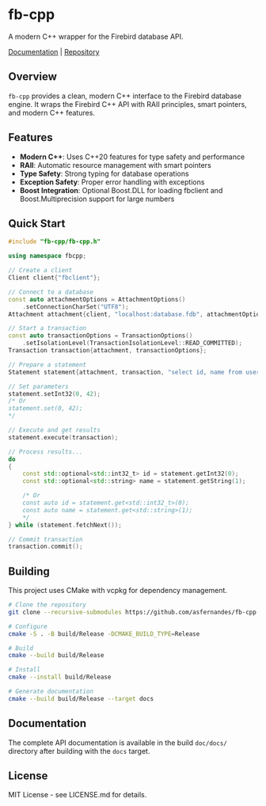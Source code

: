 # fb-cpp

A modern C++ wrapper for the Firebird database API.

[Documentation](https://asfernandes.github.io/fb-cpp) | [Repository](https://github.com/asfernandes/fb-cpp)

## Overview

`fb-cpp` provides a clean, modern C++ interface to the Firebird database engine.
It wraps the Firebird C++ API with RAII principles, smart pointers, and modern C++ features.

## Features

- **Modern C++**: Uses C++20 features for type safety and performance
- **RAII**: Automatic resource management with smart pointers
- **Type Safety**: Strong typing for database operations
- **Exception Safety**: Proper error handling with exceptions
- **Boost Integration**: Optional Boost.DLL for loading fbclient and Boost.Multiprecision support for large numbers

## Quick Start

```cpp
#include "fb-cpp/fb-cpp.h"

using namespace fbcpp;

// Create a client
Client client{"fbclient"};

// Connect to a database
const auto attachmentOptions = AttachmentOptions()
    .setConnectionCharSet("UTF8");
Attachment attachment{client, "localhost:database.fdb", attachmentOptions};

// Start a transaction
const auto transactionOptions = TransactionOptions()
    .setIsolationLevel(TransactionIsolationLevel::READ_COMMITTED);
Transaction transaction{attachment, transactionOptions};

// Prepare a statement
Statement statement{attachment, transaction, "select id, name from users where id = ?"};

// Set parameters
statement.setInt32(0, 42);
/* Or
statement.set(0, 42);
*/

// Execute and get results
statement.execute(transaction);

// Process results...
do
{
    const std::optional<std::int32_t> id = statement.getInt32(0);
    const std::optional<std::string> name = statement.getString(1);

    /* Or
    const auto id = statement.get<std::int32_t>(0);
    const auto name = statement.get<std::string>(1);
    */
} while (statement.fetchNext());

// Commit transaction
transaction.commit();
```

## Building

This project uses CMake with vcpkg for dependency management.

```bash
# Clone the repository
git clone --recursive-submodules https://github.com/asfernandes/fb-cpp.git

# Configure
cmake -S . -B build/Release -DCMAKE_BUILD_TYPE=Release

# Build
cmake --build build/Release

# Install
cmake --install build/Release

# Generate documentation
cmake --build build/Release --target docs
```

## Documentation

The complete API documentation is available in the build `doc/docs/` directory after building with the `docs` target.

## License

MIT License - see LICENSE.md for details.
